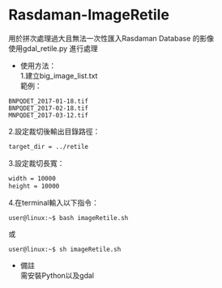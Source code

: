 # Rasdaman-ImageRetile
用於拼次處理過大且無法一次性匯入Rasdaman Database 的影像  
使用gdal_retile.py 進行處理

* 使用方法：  
1.建立big_image_list.txt  
範例：
```
BNPQDET_2017-01-18.tif
BNPQDET_2017-02-18.tif
MNPQDET_2017-03-12.tif
```
2.設定裁切後輸出目錄路徑：  
```bash
target_dir = ../retile
```
3.設定裁切長寬：  
```bash
width = 10000
height = 10000
```
4.在terminal輸入以下指令：  
```console
user@linux:~$ bash imageRetile.sh
```
或
```console
user@linux:~$ sh imageRetile.sh
```
* 備註  
需安裝Python以及gdal
